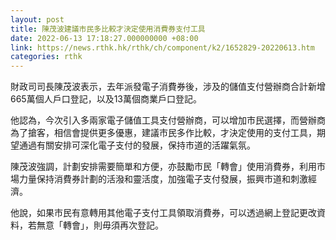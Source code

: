 ```yaml
---
layout: post
title: 陳茂波建議市民多比較才決定使用消費券支付工具
date: 2022-06-13 17:18:27.000000000 +08:00
link: https://news.rthk.hk/rthk/ch/component/k2/1652829-20220613.htm
categories: rthk
---
```


財政司司長陳茂波表示，去年派發電子消費券後，涉及的儲值支付營辦商合計新增665萬個人戶口登記，以及13萬個商業戶口登記。

他認為，今次引入多兩家電子儲值工具支付營辦商，可以增加市民選擇，而營辦商為了搶客，相信會提供更多優惠，建議市民多作比較，才決定使用的支付工具，期望通過有關安排可深化電子支付的發展，保持市道的活躍氣氛。

陳茂波強調，計劃安排需要簡單和方便，亦鼓勵市民「轉會」使用消費券，利用市場力量保持消費券計劃的活潑和靈活度，加強電子支付發展，振興市道和刺激經濟。

他說，如果市民有意轉用其他電子支付工具領取消費券，可以透過網上登記更改資料，若無意「轉會」，則毋須再次登記。
